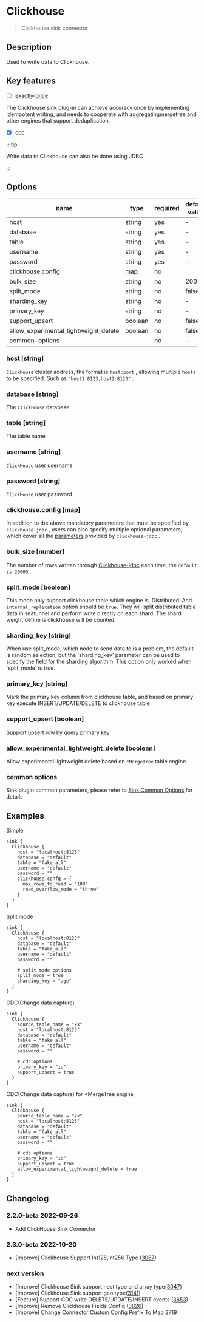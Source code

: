 # Clickhouse

> Clickhouse sink connector

## Description

Used to write data to Clickhouse.

## Key features

- [ ] [exactly-once](../../concept/connector-v2-features.md)

The Clickhouse sink plug-in can achieve accuracy once by implementing idempotent writing, and needs to cooperate with aggregatingmergetree and other engines that support deduplication.

- [x] [cdc](../../concept/connector-v2-features.md)

:::tip

Write data to Clickhouse can also be done using JDBC

:::

## Options

|                 name                  |  type   | required | default value |
|---------------------------------------|---------|----------|---------------|
| host                                  | string  | yes      | -             |
| database                              | string  | yes      | -             |
| table                                 | string  | yes      | -             |
| username                              | string  | yes      | -             |
| password                              | string  | yes      | -             |
| clickhouse.config                     | map     | no       |               |
| bulk_size                             | string  | no       | 20000         |
| split_mode                            | string  | no       | false         |
| sharding_key                          | string  | no       | -             |
| primary_key                           | string  | no       | -             |
| support_upsert                        | boolean | no       | false         |
| allow_experimental_lightweight_delete | boolean | no       | false         |
| common-options                        |         | no       | -             |

### host [string]

`ClickHouse` cluster address, the format is `host:port` , allowing multiple `hosts` to be specified. Such as `"host1:8123,host2:8123"` .

### database [string]

The `ClickHouse` database

### table [string]

The table name

### username [string]

`ClickHouse` user username

### password [string]

`ClickHouse` user password

### clickhouse.config [map]

In addition to the above mandatory parameters that must be specified by `clickhouse-jdbc` , users can also specify multiple optional parameters, which cover all the [parameters](https://github.com/ClickHouse/clickhouse-jdbc/tree/master/clickhouse-client#configuration) provided by `clickhouse-jdbc` .

### bulk_size [number]

The number of rows written through [Clickhouse-jdbc](https://github.com/ClickHouse/clickhouse-jdbc) each time, the `default is 20000` .

### split_mode [boolean]

This mode only support clickhouse table which engine is 'Distributed'.And `internal_replication` option
should be `true`. They will split distributed table data in seatunnel and perform write directly on each shard. The shard weight define is clickhouse will be
counted.

### sharding_key [string]

When use split_mode, which node to send data to is a problem, the default is random selection, but the
'sharding_key' parameter can be used to specify the field for the sharding algorithm. This option only
worked when 'split_mode' is true.

### primary_key [string]

Mark the primary key column from clickhouse table, and based on primary key execute INSERT/UPDATE/DELETE to clickhouse table

### support_upsert [boolean]

Support upsert row by query primary key

### allow_experimental_lightweight_delete [boolean]

Allow experimental lightweight delete based on `*MergeTree` table engine

### common options

Sink plugin common parameters, please refer to [Sink Common Options](common-options.md) for details

## Examples

Simple

```hocon
sink {
  Clickhouse {
    host = "localhost:8123"
    database = "default"
    table = "fake_all"
    username = "default"
    password = ""
    clickhouse.confg = {
      max_rows_to_read = "100"
      read_overflow_mode = "throw"
    }
  }
}
```

Split mode

```hocon
sink {
  Clickhouse {
    host = "localhost:8123"
    database = "default"
    table = "fake_all"
    username = "default"
    password = ""
    
    # split mode options
    split_mode = true
    sharding_key = "age"
  }
}
```

CDC(Change data capture)

```hocon
sink {
  Clickhouse {
    source_table_name = "xx"
    host = "localhost:8123"
    database = "default"
    table = "fake_all"
    username = "default"
    password = ""
    
    # cdc options
    primary_key = "id"
    support_upsert = true
  }
}
```

CDC(Change data capture) for *MergeTree engine

```hocon
sink {
  Clickhouse {
    source_table_name = "xx"
    host = "localhost:8123"
    database = "default"
    table = "fake_all"
    username = "default"
    password = ""
    
    # cdc options
    primary_key = "id"
    support_upsert = true
    allow_experimental_lightweight_delete = true
  }
}
```

## Changelog

### 2.2.0-beta 2022-09-26

- Add ClickHouse Sink Connector

### 2.3.0-beta 2022-10-20

- [Improve] Clickhouse Support Int128,Int256 Type ([3067](https://github.com/apache/incubator-seatunnel/pull/3067))

### next version

- [Improve] Clickhouse Sink support nest type and array type([3047](https://github.com/apache/incubator-seatunnel/pull/3047))
- [Improve] Clickhouse Sink support geo type([3141](https://github.com/apache/incubator-seatunnel/pull/3141))
- [Feature] Support CDC write DELETE/UPDATE/INSERT events ([3653](https://github.com/apache/incubator-seatunnel/pull/3653))
- [Improve] Remove Clickhouse Fields Config ([3826](https://github.com/apache/incubator-seatunnel/pull/3826))
- [Improve] Change Connector Custom Config Prefix To Map [3719](https://github.com/apache/incubator-seatunnel/pull/3719)

